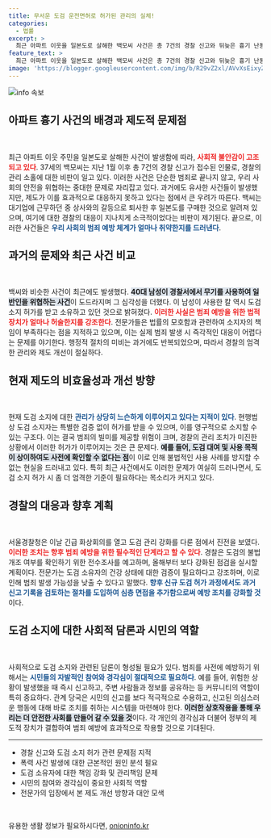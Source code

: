 ```yaml
---
title: 무서운 도검 운전면허로 허가된 관리의 실체!
categories:
  - 법률
excerpt: >
  최근 아파트 이웃을 일본도로 살해한 백모씨 사건은 총 7건의 경찰 신고와 뒤늦은 흉기 난동 사건으로 이어지며, 도검 소지 허가 기준 강화 필요성이 대두되고 있다. 행위의 중대함에 관심이 모아지고 있다.
feature_text: >
  최근 아파트 이웃을 일본도로 살해한 백모씨 사건은 총 7건의 경찰 신고와 뒤늦은 흉기 난동 사건으로 이어지며, 도검 소지 허가 기준 강화 필요성이 대두되고 있다. 행위의 중대함에 관심이 모아지고 있다.
image: 'https://blogger.googleusercontent.com/img/b/R29vZ2xl/AVvXsEixyZcFfHzMRdzZMjFBmAUKJYCLCGyLL1o632UiGVXcaFdKo_bkvkuCioo0uUKlGfBVcT3P84aROyZIXSBEx3Aw5nCQ3pTgDom1WDC4m8eifvWiAmWEEVb4x6G_l8C0QH225ldMjyaFvpxGEBGNO37VmDTDMHGhJPq73UglMfDca1-0aw/s1600/blogspot.png'
---
```


<p><img src="https://blogger.googleusercontent.com/img/b/R29vZ2xl/AVvXsEixyZcFfHzMRdzZMjFBmAUKJYCLCGyLL1o632UiGVXcaFdKo_bkvkuCioo0uUKlGfBVcT3P84aROyZIXSBEx3Aw5nCQ3pTgDom1WDC4m8eifvWiAmWEEVb4x6G_l8C0QH225ldMjyaFvpxGEBGNO37VmDTDMHGhJPq73UglMfDca1-0aw/s1600/blogspot.png" alt="info 속보" /></p>

<h2 data-ke-size="size26">아파트 흉기 사건의 배경과 제도적 문제점</h2>

<p data-ke-size="size16">&nbsp;</p>

<p>최근 아파트 이웃 주민을 일본도로 살해한 사건이 발생함에 따라, <b><span style="color: #ee2323;">사회적 불안감이 고조되고 있다</span></b>. 37세의 백모씨는 지난 1월 이후 총 7건의 경찰 신고가 접수된 인물로, 경찰의 관리 소홀에 대한 비판이 일고 있다. 이러한 사건은 단순한 범죄로 끝나지 않고, 우리 사회의 안전을 위협하는 중대한 문제로 자리잡고 있다. 과거에도 유사한 사건들이 발생했지만, 제도가 이를 효과적으로 대응하지 못하고 있다는 점에서 큰 우려가 따른다. 백씨는 대기업에 근무하던 중 상사와의 갈등으로 퇴사한 후 일본도를 구매한 것으로 알려져 있으며, 여기에 대한 경찰의 대응이 지나치게 소극적이었다는 비판이 제기된다. 끝으로, 이러한 사건들은 <b><span style="color: #1a5490;">우리 사회의 범죄 예방 체계가 얼마나 취약한지를 드러낸다</span></b>.</p>

<h2 data-ke-size="size26">과거의 문제와 최근 사건 비교</h2>

<p data-ke-size="size16">&nbsp;</p>

<p>백씨와 비슷한 사건이 최근에도 발생했다. <b><span style="background-color: #21538527;">40대 남성이 경찰서에서 무기를 사용하여 일반인을 위협하는 사건</span></b>이 도드라지며 그 심각성을 더했다. 이 남성이 사용한 칼 역시 도검 소지 허가를 받고 소유하고 있던 것으로 밝혀졌다. <b><span style="color: #ee2323;">이러한 사실은 범죄 예방을 위한 법적 장치가 얼마나 허술한지를 강조한다</span></b>. 전문가들은 법률의 모호함과 관련하여 소지자의 책임이 부족하다는 점을 지적하고 있으며, 이는 실제 범죄 발생 시 즉각적인 대응이 어렵다는 문제를 야기한다. 행정적 절차의 미비는 과거에도 반복되었으며, 따라서 경찰의 엄격한 관리와 제도 개선이 절실하다.</p>

<h2 data-ke-size="size26">현재 제도의 비효율성과 개선 방향</h2>

<p data-ke-size="size16">&nbsp;</p>

<p>현재 도검 소지에 대한 <b><span style="color: #1a5490;">관리가 상당히 느슨하게 이루어지고 있다는 지적이 있다</span></b>. 현행법상 도검 소지자는 특별한 검증 없이 허가를 받을 수 있으며, 이를 영구적으로 소지할 수 있는 구조다. 이는 결국 범죄의 빌미를 제공할 위험이 크며, 경찰의 관리 조치가 미진한 상황에서 이러한 허가가 이루어지는 것은 큰 문제다. <b><span style="background-color: #21538527;">예를 들어, 도검 대여 및 사용 목적이 상이하여도 사전에 확인할 수 없다는 점</span></b>이 이로 인해 불법적인 사용 사례를 방지할 수 없는 현실을 드러내고 있다. 특히 최근 사건에서도 이러한 문제가 여실히 드러나면서, 도검 소지 허가 시 좀 더 엄격한 기준이 필요하다는 목소리가 커지고 있다.</p>

<h2 data-ke-size="size26">경찰의 대응과 향후 계획</h2>

<p data-ke-size="size16">&nbsp;</p>

<p>서울경찰청은 이날 긴급 화상회의를 열고 도검 관리 강화를 다룬 점에서 진전을 보였다. <b><span style="color: #ee2323;">이러한 조치는 향후 범죄 예방을 위한 필수적인 단계라고 할 수 있다</span></b>. 경찰은 도검의 불법개조 여부를 확인하기 위한 전수조사를 예고하며, 올해부터 보다 강화된 점검을 실시할 계획이다. 전문가는 도검 소유자의 건강 상태에 대한 검증이 필요하다고 강조하며, 이로 인해 범죄 발생 가능성을 낮출 수 있다고 말했다. <b><span style="color: #1a5490;">향후 신규 도검 허가 과정에서도 과거 신고 기록을 검토하는 절차를 도입하여 심층 면접을 추가함으로써 예방 조치를 강화할 것</span></b>이다.</p>

<h2 data-ke-size="size26">도검 소지에 대한 사회적 담론과 시민의 역할</h2>

<p data-ke-size="size16">&nbsp;</p>

<p>사회적으로 도검 소지와 관련된 담론이 형성될 필요가 있다. 범죄를 사전에 예방하기 위해서는 <b><span style="color: #1a5490;">시민들의 자발적인 참여와 경각심이 절대적으로 필요하다</span></b>. 예를 들어, 위험한 상황이 발생했을 때 즉시 신고하고, 주변 사람들과 정보를 공유하는 등 커뮤니티의 역할이 특히 중요하다. 관계 당국은 시민의 신고를 보다 적극적으로 수용하고, 신고된 의심스러운 행동에 대해 바로 조치를 취하는 시스템을 마련해야 한다. <b><span style="background-color: #21538527;">이러한 상호작용을 통해 우리는 더 안전한 사회를 만들어 갈 수 있을 것</span></b>이다. 각 개인의 경각심과 더불어 정부의 제도적 장치가 결합하여 범죄 예방에 효과적으로 작용할 것으로 기대된다.</p>

<hr>

<ul>
<li>경찰 신고와 도검 소지 허가 관련 문제점 지적</li>
<li>폭력 사건 발생에 대한 근본적인 원인 분석 필요</li>
<li>도검 소유자에 대한 책임 강화 및 관리책임 문제</li>
<li>시민의 참여와 경각심이 중요한 사회적 역할</li>
<li>전문가의 입장에서 본 제도 개선 방향과 대안 모색</li>
</ul>

<p data-ke-size="size16">&nbsp;</p>
유용한 생활 정보가 필요하시다면, <a href="https://onioninfo.kr" rel="dofollow">onioninfo.kr</a>



